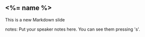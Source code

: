 ##  <%= name %>

This is a new Markdown slide

notes:
    Put your speaker notes here.
    You can see them pressing 's'.
